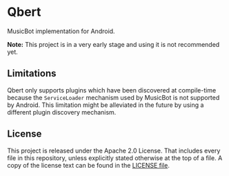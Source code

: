 # Qbert

MusicBot implementation for Android.

**Note:** This project is in a very early stage and using it is not recommended yet.

## Limitations

Qbert only supports plugins which have been discovered at compile-time because the `ServiceLoader`
mechanism used by MusicBot is not supported by Android.
This limitation might be alleviated in the future by using a different plugin discovery mechanism.

## License

This project is released under the Apache 2.0 License. That includes every file in this repository,
unless explicitly stated otherwise at the top of a file.
A copy of the license text can be found in the [LICENSE file](LICENSE).
